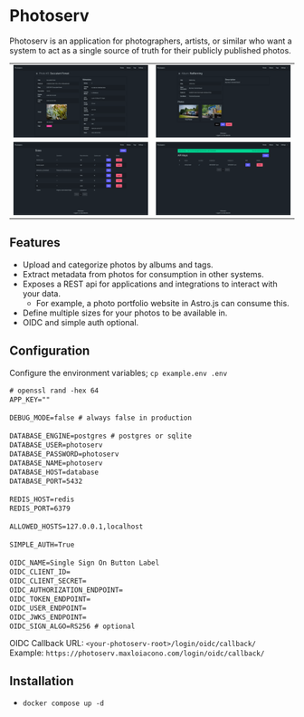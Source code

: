 # Photoserv

Photoserv is an application for photographers, artists, or similar who want a system to act as a single source of truth
for their publicly published photos.

| | |
| --- | --- |
| ![Photo detail](docs/screenshots/photo_detail.png) | ![Album detail](docs/screenshots/album_detail.png) |
| ![Size list](docs/screenshots/size_list.png) | ![API Key list](docs/screenshots/api_key_list.png) |

## Features

* Upload and categorize photos by albums and tags.
* Extract metadata from photos for consumption in other systems.
* Exposes a REST api for applications and integrations to interact with your data.
    * For example, a photo portfolio website in Astro.js can consume this.
* Define multiple sizes for your photos to be available in.
* OIDC and simple auth optional.

## Configuration

Configure the environment variables; `cp example.env .env`

```env
# openssl rand -hex 64
APP_KEY=""

DEBUG_MODE=false # always false in production

DATABASE_ENGINE=postgres # postgres or sqlite
DATABASE_USER=photoserv
DATABASE_PASSWORD=photoserv
DATABASE_NAME=photoserv
DATABASE_HOST=database
DATABASE_PORT=5432

REDIS_HOST=redis
REDIS_PORT=6379

ALLOWED_HOSTS=127.0.0.1,localhost

SIMPLE_AUTH=True

OIDC_NAME=Single Sign On Button Label
OIDC_CLIENT_ID=
OIDC_CLIENT_SECRET=
OIDC_AUTHORIZATION_ENDPOINT=
OIDC_TOKEN_ENDPOINT=
OIDC_USER_ENDPOINT=
OIDC_JWKS_ENDPOINT=
OIDC_SIGN_ALGO=RS256 # optional
```

OIDC Callback URL: `<your-photoserv-root>/login/oidc/callback/`  
Example: `https://photoserv.maxloiacono.com/login/oidc/callback/`

## Installation

* `docker compose up -d`
